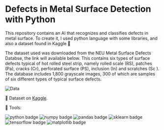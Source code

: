 # Defects in Metal Surface Detection with Python

This repository contains an AI that recognizes and classifies defects in metal surface. To create it, I used python language with some libraries, and also a dataset found in Kaggle 🤖

The dataset used was downloaded from the NEU Metal Surface Defects Databse, the link will available below. This contains six types of surface defects typical of hot rolled steel strip, namely rolled scale (RS), patches (Pa), cracks (Cr), perforated surface (PS), inclusion (In) and scratches (Sc ). The database includes 1,800 grayscale images, 300 of which are samples of six different types of typical surface defects.

![Data](https://user-images.githubusercontent.com/57842220/160743469-e9a26f00-4517-425c-8342-157c7c0daf47.png)

🔢 Dataset on [Kaggle](https://www.kaggle.com/datasets/fantacher/neu-metal-surface-defects-data/metadata).

🔨 Tools:
 <div align="left" id="badges"> 
  <img id="python" src="https://img.shields.io/badge/python-v3.10.0-lightgrey" alt="python badge"/>
  <img id="numpy" src="https://img.shields.io/badge/numpy-v1.21.2-lightgrey" alt="numpy badge"/>
  <img id="pandas" src="https://img.shields.io/badge/pandas-v1.4.1-lightgrey" alt="pandas badge"/>
  <img id="sklearn" src="https://img.shields.io/badge/scikitlearn-v1.0.1-lightgrey" alt="sklearn badge"/>
  <img id="tensorflow" src="https://img.shields.io/badge/tensorflow-v2.8.0-lightgrey" alt="tensorflow badge"/>
  <img id="matplotlib" src="https://img.shields.io/badge/matplotlib-v3.5.1-lightgrey" alt="matplotlib badge"/>
</div>
